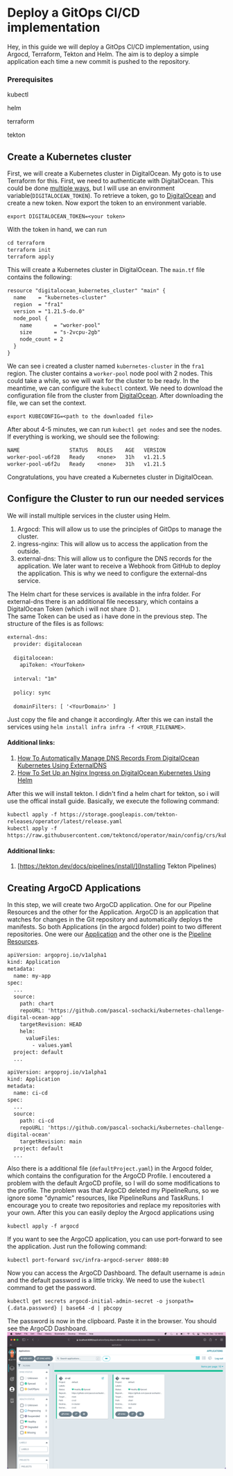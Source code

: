 # Deploy a GitOps CI/CD implementation

Hey, in this guide we will deploy a GitOps CI/CD implementation, using Argocd, Terraform, Tekton and Helm. The aim is to
deploy a simple application each time a new commit is pushed to the repository.

### Prerequisites

kubectl 

helm 

terraform 

tekton

## Create a Kubernetes cluster

First, we will create a Kubernetes cluster in DigitalOcean. My goto is to use Terraform for this. First, we need to
authenticate with DigitalOcean. This could be
done [multiple ways](https://registry.terraform.io/providers/digitalocean/digitalocean/latest/docs), but I will use an
environment variable(`DIGITALOCEAN_TOKEN`). To retrieve a token, go
to [DigitalOcean](https://cloud.digitalocean.com/account/api/tokens) and create a new token. Now export the token to an
environment variable.

```
export DIGITALOCEAN_TOKEN=<your token>
```

With the token in hand, we can run

```
cd terraform
terraform init
terraform apply
```

This will create a Kubernetes cluster in DigitalOcean. The `main.tf` file contains the following:

```
resource "digitalocean_kubernetes_cluster" "main" {
  name    = "kubernetes-cluster"
  region  = "fra1"
  version = "1.21.5-do.0"
  node_pool {
    name       = "worker-pool"
    size       = "s-2vcpu-2gb"
    node_count = 2
  }
}
```

We can see i created a cluster named `kubernetes-cluster` in the `fra1` region. The cluster contains a `worker-pool`
node pool with 2 nodes. This could take a while, so we will wait for the cluster to be ready. In the meantime, we can
configure the `kubectl` context. We need to download the configuration file from the cluster
from [DigitalOcean](https://cloud.digitalocean.com/kubernetes/clusters). After downloading the file, we can set the
context.

```
export KUBECONFIG=<path to the downloaded file>
```

After about 4-5 minutes, we can run `kubectl get nodes` and see the nodes. If everything is working, we should see the
following:

```
NAME                STATUS   ROLES    AGE   VERSION
worker-pool-u6f28   Ready    <none>   31h   v1.21.5
worker-pool-u6f2u   Ready    <none>   31h   v1.21.5
```

Congratulations, you have created a Kubernetes cluster in DigitalOcean.

## Configure the Cluster to run our needed services

We will install multiple services in the cluster using Helm.

1) Argocd: This will allow us to use the principles of GitOps to manage the cluster.
2) ingress-nginx: This will allow us to access the application from the outside.
3) external-dns: This will allow us to configure the DNS records for the application. We later want to receive a Webhook
   from GitHub to deploy the application. This is why we need to configure the external-dns service.

The Helm chart for these services is available in the infra folder. For external-dns there is an additional file
necessary, which contains a DigitalOcean Token (which i will not share :D ).  
The same Token can be used as i have done in the previous step. The structure of the files is as follows:

```
external-dns:
  provider: digitalocean

  digitalocean:
    apiToken: <YourToken>

  interval: "1m"

  policy: sync

  domainFilters: [ '<YourDomain>' ]

```

Just copy the file and change it accordingly. After this we can install the services
using `helm install infra infra -f <YOUR_FILENAME>`.

#### Additional links:

1) [How To Automatically Manage DNS Records From DigitalOcean Kubernetes Using ExternalDNS](https://www.digitalocean.com/community/tutorials/how-to-automatically-manage-dns-records-from-digitalocean-kubernetes-using-externaldns)
2) [How To Set Up an Nginx Ingress on DigitalOcean Kubernetes Using Helm](https://www.digitalocean.com/community/tutorials/how-to-set-up-an-nginx-ingress-on-digitalocean-kubernetes-using-helm)

After this we will install tekton. I didn't find a helm chart for tekton, so i will use the offical install guide.
Basically, we execute the following command:

```
kubectl apply -f https://storage.googleapis.com/tekton-releases/operator/latest/release.yaml
kubectl apply -f https://raw.githubusercontent.com/tektoncd/operator/main/config/crs/kubernetes/config/all/operator_v1alpha1_config_cr.yaml
```

#### Additional links:

1) [https://tekton.dev/docs/pipelines/install/](Installing Tekton Pipelines)

## Creating ArgoCD Applications

In this step, we will create two ArgoCD application. One for our Pipeline Resources and the other for the Application.
ArgoCD is an application that watches for changes in the Git repository and automatically deploys the manifests. So both
Applications (in the argocd folder) point to two different repositories. One were
our [Application](https://github.com/pascal-sochacki/kubernetes-challenge-digital-ocean-app) and the other one is
the [Pipeline Resources](https://github.com/pascal-sochacki/kubernetes-challenge-digital-ocean).

```
apiVersion: argoproj.io/v1alpha1
kind: Application
metadata:
  name: my-app
spec:
  ...
  source:
    path: chart
    repoURL: 'https://github.com/pascal-sochacki/kubernetes-challenge-digital-ocean-app'
    targetRevision: HEAD
    helm:
      valueFiles:
        - values.yaml
  project: default
  ...
```

```
apiVersion: argoproj.io/v1alpha1
kind: Application
metadata:
  name: ci-cd
spec:
  ...
  source:
    path: ci-cd
    repoURL: 'https://github.com/pascal-sochacki/kubernetes-challenge-digital-ocean'
    targetRevision: main
  project: default
  ...
```

Also there is a additional file (`defaultProject.yaml`) in the Argocd folder, which contains the configuration for the ArgoCD Profile.
I encoutered a problem with the default ArgoCD profile, so I will do some modifications to the profile.
The problem was that ArgoCD deleted my PipelineRuns, so we ignore some "dynamic" resources, like PipelineRuns and TaskRuns.
I encourage you to create two repositories and replace my repositories with your own.
After this you can easily deploy the Argocd applications using 
```
kubectl apply -f argocd
```
If you want to see the ArgoCD application, you can use port-forward to see the application.
Just run the following command:
```
kubectl port-forward svc/infra-argocd-server 8080:80
```
Now you can access the ArgoCD Dashboard. 
The default username is `admin` and the default password is a little tricky.
We need to use the `kubectl` command to get the password.
```
kubectl get secrets argocd-initial-admin-secret -o jsonpath={.data.password} | base64 -d | pbcopy
```
The password is now in the clipboard. Paste it in the browser.
You should see the ArgoCD Dashboard.
![ArgoCD Dashboard](images/ArgoCD.png "ArgoCD Dashboard")
